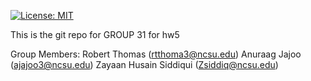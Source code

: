 [![License: MIT](https://img.shields.io/badge/License-MIT-yellow.svg)](https://opensource.org/licenses/MIT)

This is the git repo for GROUP 31 for hw5

Group Members:
Robert Thomas (rtthoma3@ncsu.edu)
Anuraag Jajoo (ajajoo3@ncsu.edu)
Zayaan Husain Siddiqui (Zsiddiq@ncsu.edu)
